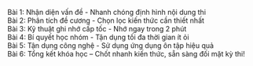 Bài 1: Nhận diện vấn đề - Nhanh chóng định hình nội dung thi  
Bài 2: Phân tích đề cương - Chọn lọc kiến thức cần thiết nhất  
Bài 3: Kỹ thuật ghi nhớ cấp tốc - Nhớ ngay trong 2 phút  
Bài 4: Bí quyết học nhóm - Tận dụng tối đa thời gian ít ỏi  
Bài 5: Tận dụng công nghệ - Sử dụng ứng dụng ôn tập hiệu quả  
Bài 6: Tổng kết khóa học – Chốt nhanh kiến thức, sẵn sàng đối mặt kỳ thi!